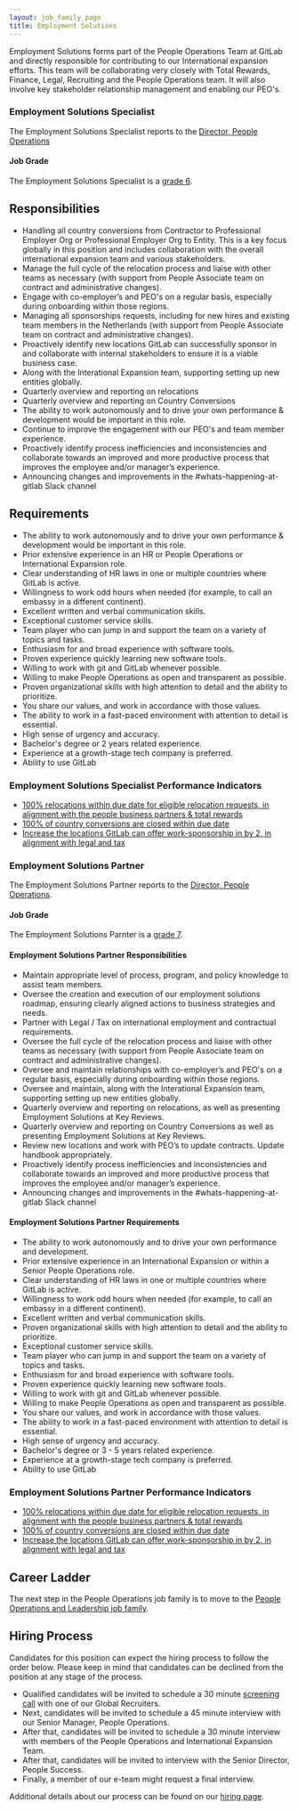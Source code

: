 ```yaml
---
layout: job_family_page
title: Employment Solutions
---
```


Employment Solutions forms part of the People Operations Team at GitLab and directly responsible for contributing to our International expansion efforts. This team will be collaborating very closely with Total Rewards, Finance, Legal, Recruiting and the People Operations team. It will also involve key stakeholder relationship management and enabling our PEO's. 

### Employment Solutions Specialist
The Employment Solutions Specialist reports to the [Director, People Operations](https://about.gitlab.com/job-families/people-group/people-connect/)

#### Job Grade
The Employment Solutions Specialist is a [grade 6](/handbook/total-rewards/compensation/compensation-calculator/#gitlab-job-grades).

## Responsibilities
* Handling all country conversions from Contractor to Professional Employer Org or Professional Employer Org to Entity. This is a key focus globally in this position and includes collaboration with the overall international expansion team and various stakeholders.
* Manage the full cycle of the relocation process and liaise with other teams as necessary (with support from People Associate team on contract and administrative changes).
* Engage with co-employer’s and PEO's on a regular basis, especially during onboarding within those regions.
* Managing all sponsorships requests, including for new hires and existing team members in the Netherlands (with support from People Associate team on contract and administrative changes).
* Proactively identify new locations GitLab can successfully sponsor in and collaborate with internal stakeholders to ensure it is a viable business case.
* Along with the Interational Expansion team, supporting setting up new entities globally. 
* Quarterly  overview and reporting on relocations 
* Quarterly overview and reporting on Country Conversions 
* The ability to work autonomously and to drive your own performance & development would be important in this role.
* Continue to improve the engagement with our PEO's and team member experience.
* Proactively identify process inefficiencies and inconsistencies and collaborate towards an improved and more productive process that improves the employee and/or manager’s experience.
* Announcing changes and improvements in the #whats-happening-at-gitlab Slack channel


## Requirements
* The ability to work autonomously and to drive your own performance & development would be important in this role.
* Prior extensive experience in an HR or People Operations or International Expansion role.
* Clear understanding of HR laws in one or multiple countries where GitLab is active.
* Willingness to work odd hours when needed (for example, to call an embassy in a different continent).
* Excellent written and verbal communication skills.
* Exceptional customer service skills.
* Team player who can jump in and support the team on a variety of topics and tasks.
* Enthusiasm for and broad experience with software tools.
* Proven experience quickly learning new software tools.
* Willing to work with git and GitLab whenever possible.
* Willing to make People Operations as open and transparent as possible.
* Proven organizational skills with high attention to detail and the ability to prioritize.
* You share our values, and work in accordance with those values.
* The ability to work in a fast-paced environment with attention to detail is essential.
* High sense of urgency and accuracy.
* Bachelor's degree or 2 years related experience.
* Experience at a growth-stage tech company is preferred.
* Ability to use GitLab

### Employment Solutions Specialist Performance Indicators
* [100% relocations within due date for eligible relocation requests, in alignment with the people business partners & total rewards](https://about.gitlab.com/handbook/people-group/people-success-performance-indicators/#complete-relocations-within-due-date-for-eligible-relocation-requests-in-alignment-with-the-people-business-partners--total-rewards)
* [100% of country conversions are closed within due date](https://about.gitlab.com/handbook/people-group/people-success-performance-indicators/#country-conversions-completed-within-due-date) 
* [Increase the locations GitLab can offer work-sponsorship in by 2, in alignment with legal and tax](https://about.gitlab.com/handbook/people-group/people-success-performance-indicators/#increase-the-locations-gitlab-can-offer-work-sponsorship-in-alignment-with-legal-and-tax)

### Employment Solutions Partner
The Employment Solutions Partner reports to the [Director, People Operations](https://about.gitlab.com/job-families/people-group/people-connect/).

#### Job Grade
The Employment Solutions Parnter is a [grade 7](/handbook/total-rewards/compensation/compensation-calculator/#gitlab-job-grades).

#### Employment Solutions Partner Responsibilities
* Maintain appropriate level of process, program, and policy knowledge to assist team members.
* Oversee the creation and execution of our employment solutions roadmap, ensuring clearly aligned actions to business strategies and needs.  
* Partner with Legal / Tax on international employment and contractual requirements.
* Oversee the full cycle of the relocation process and liaise with other teams as necessary (with support from People Associate team on contract and administrative changes).
* Oversee and maintain relationships with co-employer’s and PEO's on a regular basis, especially during onboarding within those regions.
* Oversee and maintain, along with the Interational Expansion team, supporting setting up new entities globally. 
* Quarterly overview and reporting on relocations, as well as presenting Employment Solutions at Key Reviews.
* Quarterly overview and reporting on Country Conversions as well as presenting Employment Solutions at Key Reviews.
* Review new locations and work with PEO’s to update contracts. Update handbook appropriately.
* Proactively identify process inefficiencies and inconsistencies and collaborate towards an improved and more productive process that improves the employee and/or manager’s experience.
* Announcing changes and improvements in the #whats-happening-at-gitlab Slack channel

#### Employment Solutions Partner Requirements
* The ability to work autonomously and to drive your own performance and development.
* Prior extensive experience in an International Expansion or within a Senior People Operations role.
* Clear understanding of HR laws in one or multiple countries where GitLab is active.
* Willingness to work odd hours when needed (for example, to call an embassy in a different continent).
* Excellent written and verbal communication skills.
* Proven organizational skills with high attention to detail and the ability to prioritize.
* Exceptional customer service skills.
* Team player who can jump in and support the team on a variety of topics and tasks.
* Enthusiasm for and broad experience with software tools.
* Proven experience quickly learning new software tools.
* Willing to work with git and GitLab whenever possible.
* Willing to make People Operations as open and transparent as possible.
* You share our values, and work in accordance with those values.
* The ability to work in a fast-paced environment with attention to detail is essential.
* High sense of urgency and accuracy.
* Bachelor's degree or 3 - 5 years related experience.
* Experience at a growth-stage tech company is preferred.
* Ability to use GitLab

### Employment Solutions Partner Performance Indicators
* [100% relocations within due date for eligible relocation requests, in alignment with the people business partners & total rewards](https://about.gitlab.com/handbook/people-group/people-success-performance-indicators/#complete-relocations-within-due-date-for-eligible-relocation-requests-in-alignment-with-the-people-business-partners--total-rewards) 
* [100% of country conversions are closed within due date](https://about.gitlab.com/handbook/people-group/people-success-performance-indicators/#country-conversions-completed-within-due-date) 
* [Increase the locations GitLab can offer work-sponsorship in by 2, in alignment with legal and tax](https://about.gitlab.com/handbook/people-group/people-success-performance-indicators/#increase-the-locations-gitlab-can-offer-work-sponsorship-in-alignment-with-legal-and-tax)

## Career Ladder
The next step in the People Operations job family is to move to the [People Operations and Leadership job family](https://gitlab.com/gitlab-com/www-gitlab-com/blob/master/sites/uncategorized/source/job-families/people-group/people-connect/index.html.md).

## Hiring Process
Candidates for this position can expect the hiring process to follow the order below. Please keep in mind that candidates can be declined from the position at any stage of the process.
* Qualified candidates will be invited to schedule a 30 minute [screening call](/handbook/hiring/interviewing/#screening-call) with one of our Global Recruiters.
* Next, candidates will be invited to schedule a 45 minute interview with our Senior Manager, People Operations. 
* After that, candidates will be invited to schedule a 30 minute interview with members of the People Operations and International Expansion Team.
* After that, candidates will be invited to interview with the Senior Director, People Success.
* Finally, a member of our e-team might request a final interview.

Additional details about our process can be found on our [hiring page](/handbook/hiring/).
